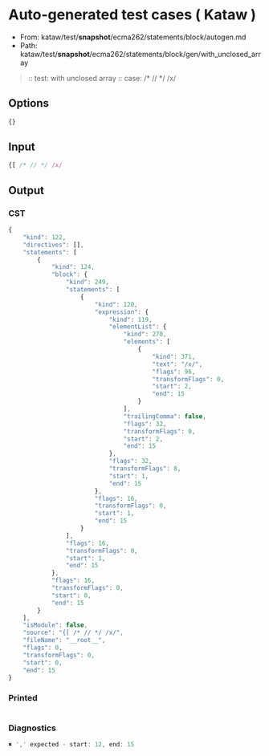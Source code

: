 # Auto-generated test cases ( Kataw )
- From: kataw/test/__snapshot__/ecma262/statements/block/autogen.md
- Path: kataw/test/__snapshot__/ecma262/statements/block/gen/with_unclosed_array
> :: test: with unclosed array
> :: case: /* // */ /x/
## Options

`````js
{}
`````
## Input

`````js
{[ /* // */ /x/
`````
## Output

### CST

```javascript
{
    "kind": 122,
    "directives": [],
    "statements": [
        {
            "kind": 124,
            "block": {
                "kind": 249,
                "statements": [
                    {
                        "kind": 120,
                        "expression": {
                            "kind": 119,
                            "elementList": {
                                "kind": 270,
                                "elements": [
                                    {
                                        "kind": 371,
                                        "text": "/x/",
                                        "flags": 96,
                                        "transformFlags": 0,
                                        "start": 2,
                                        "end": 15
                                    }
                                ],
                                "trailingComma": false,
                                "flags": 32,
                                "transformFlags": 0,
                                "start": 2,
                                "end": 15
                            },
                            "flags": 32,
                            "transformFlags": 8,
                            "start": 1,
                            "end": 15
                        },
                        "flags": 16,
                        "transformFlags": 0,
                        "start": 1,
                        "end": 15
                    }
                ],
                "flags": 16,
                "transformFlags": 0,
                "start": 1,
                "end": 15
            },
            "flags": 16,
            "transformFlags": 0,
            "start": 0,
            "end": 15
        }
    ],
    "isModule": false,
    "source": "{[ /* // */ /x/",
    "fileName": "__root__",
    "flags": 0,
    "transformFlags": 0,
    "start": 0,
    "end": 15
}
```

### Printed

```javascript

```

### Diagnostics

```javascript
✖ ',' expected - start: 12, end: 15

```

